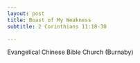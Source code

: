 ```yaml
---
layout: post
title: Boast of My Weakness
subtitle: 2 Corinthians 11:18-30

---
```


Evangelical Chinese Bible Church (Burnaby)
